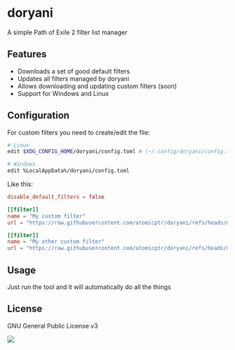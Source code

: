 # doryani

A simple Path of Exile 2 filter list manager

## Features

- Downloads a set of good default filters
- Updates all filters managed by doryani
- Allows downloading and updating custom filters (soon)
- Support for Windows and Linux

## Configuration

For custom filters you need to create/edit the file:

```bash
# Linux
edit $XDG_CONFIG_HOME/doryani/config.toml # (~/.config/doryani/config.toml)

# Windows
edit %LocalAppData%/doryani/config.toml
```

Like this:

```toml
disable_default_filters = false

[[filter]]
name = "My custom filter"
url = "https://raw.githubusercontent.com/atomicptr/doryani/refs/heads/master/my-custom-filter.filter"

[[filter]]
name = "My other custom filter"
url = "https://raw.githubusercontent.com/atomicptr/doryani/refs/heads/master/my-other-custom-filter.filter"
```

## Usage

Just run the tool and it will automatically do all the things

## License

GNU General Public License v3

![](https://www.gnu.org/graphics/gplv3-127x51.png)
